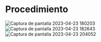 # Procedimiento
![Captura de pantalla 2023-04-23 180203](https://user-images.githubusercontent.com/83093835/233870828-ffc3dc39-98c4-4a1f-826a-1012b8b3e0b3.png)
![Captura de pantalla 2023-04-23 182643](https://user-images.githubusercontent.com/83093835/233880502-8fa20cd3-c53c-4da2-8141-ab9a9898064d.png)
![Captura de pantalla 2023-04-23 204052](https://user-images.githubusercontent.com/83093835/233880810-c91a4ba5-f90b-4f1c-b67f-7f3081fffac2.png)
